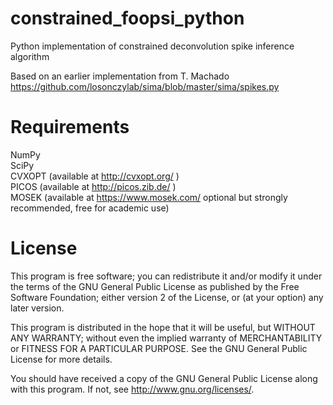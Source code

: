 # constrained_foopsi_python
Python implementation of constrained deconvolution spike inference algorithm

Based on an earlier implementation from T. Machado https://github.com/losonczylab/sima/blob/master/sima/spikes.py

Requirements
=======

NumPy    <br />
SciPy     <br />
CVXOPT (available at http://cvxopt.org/ )    <br />
PICOS  (available at http://picos.zib.de/ )    <br />
MOSEK  (available at https://www.mosek.com/ optional but strongly recommended, free for academic use)  <br />

License
=======

This program is free software; you can redistribute it and/or
modify it under the terms of the GNU General Public License
as published by the Free Software Foundation; either version 2
of the License, or (at your option) any later version.

This program is distributed in the hope that it will be useful,
but WITHOUT ANY WARRANTY; without even the implied warranty of
MERCHANTABILITY or FITNESS FOR A PARTICULAR PURPOSE.  See the
GNU General Public License for more details.

You should have received a copy of the GNU General Public License
along with this program.  If not, see <http://www.gnu.org/licenses/>.
